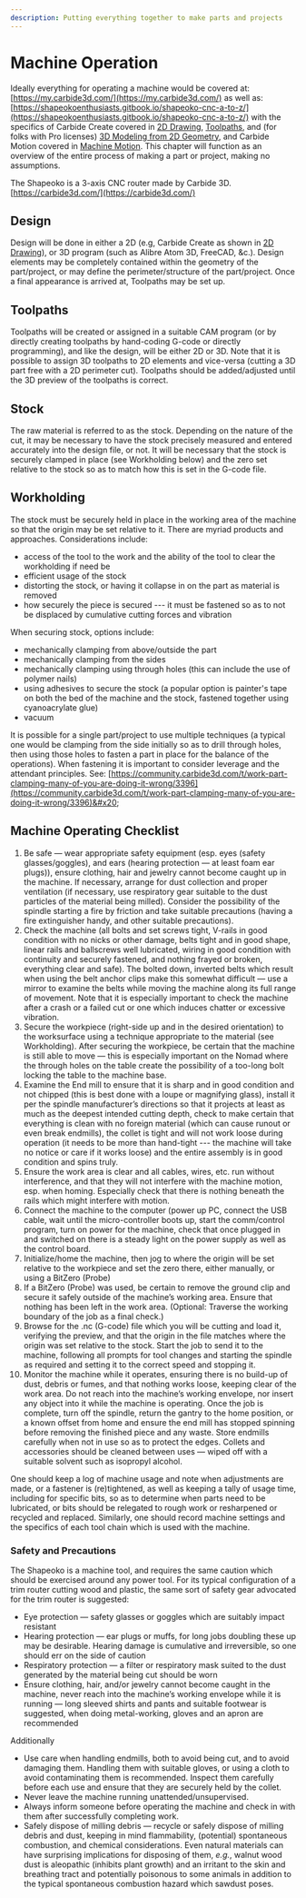 ```yaml
---
description: Putting everything together to make parts and projects
---
```


# Machine Operation

Ideally everything for operating a machine would be covered at: [https://my.carbide3d.com/](https://my.carbide3d.com/) as well as: [https://shapeokoenthusiasts.gitbook.io/shapeoko-cnc-a-to-z/](https://shapeokoenthusiasts.gitbook.io/shapeoko-cnc-a-to-z/) with the specifics of Carbide Create covered in [2D Drawing](2d-drawing.md), [Toolpaths](toolpaths.md), and (for folks with Pro licenses) [3D Modeling from 2D Geometry](3d-modeling-from-2d-geometry.md), and Carbide Motion covered in [Machine Motion](machine-motion.md). This chapter will function as an overview of the entire process of making a part or project, making no assumptions.

The Shapeoko is a 3-axis CNC router made by Carbide 3D. [https://carbide3d.com/](https://carbide3d.com/)

## Design

Design will be done in either a 2D (e.g, Carbide Create as shown in [2D Drawing](2d-drawing.md)), or 3D program (such as Alibre Atom 3D, FreeCAD, \&c.). Design elements may be completely contained within the geometry of the part/project, or may define the perimeter/structure of the part/project. Once a final appearance is arrived at, Toolpaths may be set up.

## Toolpaths

Toolpaths will be created or assigned in a suitable CAM program (or by directly creating toolpaths by hand-coding G-code or directly programming), and like the design, will be either 2D or 3D. Note that it is possible to assign 3D toolpaths to 2D elements and vice-versa (cutting a 3D part free with a 2D perimeter cut). Toolpaths should be added/adjusted until the 3D preview of the toolpaths is correct.

## Stock

The raw material is referred to as the stock. Depending on the nature of the cut, it may be necessary to have the stock precisely measured and entered accurately into the design file, or not. It will be necessary that the stock is securely clamped in place (see Workholding below) and the zero set relative to the stock so as to match how this is set in the G-code file.

## Workholding

The stock must be securely held in place in the working area of the machine so that the origin may be set relative to it. There are myriad products and approaches. Considerations include:

* access of the tool to the work and the ability of the tool to clear the workholding if need be
* efficient usage of the stock
* distorting the stock, or having it collapse in on the part as material is removed
* how securely the piece is secured --- it must be fastened so as to not be displaced by cumulative cutting forces and vibration

When securing stock, options include:

* mechanically clamping from above/outside the part
* mechanically clamping from the sides
* mechanically clamping using through holes (this can include the use of polymer nails)
* using adhesives to secure the stock (a popular option is painter's tape on both the bed of the machine and the stock, fastened together using cyanoacrylate glue)
* vacuum

It is possible for a single part/project to use multiple techniques (a typical one would be clamping from the side initially so as to drill through holes, then using those holes to fasten a part in place for the balance of the operations). When fastening it is important to consider leverage and the attendant principles. See: [https://community.carbide3d.com/t/work-part-clamping-many-of-you-are-doing-it-wrong/3396](https://community.carbide3d.com/t/work-part-clamping-many-of-you-are-doing-it-wrong/3396)&#x20;

## Machine Operating Checklist

1. Be safe — wear appropriate safety equipment (esp. eyes (safety glasses/goggles), and ears (hearing protection — at least foam ear plugs)), ensure clothing, hair and jewelry cannot become caught up in the machine. If necessary, arrange for dust collection and proper ventilation (if necessary, use respiratory gear suitable to the dust particles of the material being milled). Consider the possibility of the spindle starting a fire by friction and take suitable precautions (having a fire extinguisher handy, and other suitable precautions).
2. Check the machine (all bolts and set screws tight, V-rails in good condition with no nicks or other damage, belts tight and in good shape, linear rails and ballscrews well lubricated, wiring in good condition with continuity and securely fastened, and nothing frayed or broken, everything clear and safe). The bolted down, inverted belts which result when using the belt anchor clips make this somewhat difficult — use a mirror to examine the belts while moving the machine along its full range of movement. Note that it is especially important to check the machine after a crash or a failed cut or one which induces chatter or excessive vibration.
3. Secure the workpiece (right-side up and in the desired orientation) to the worksurface using a technique appropriate to the material (see Workholding). After securing the workpiece, be certain that the machine is still able to move — this is especially important on the Nomad where the through holes on the table create the possibility of a too-long bolt locking the table to the machine base.
4. Examine the End mill to ensure that it is sharp and in good condition and not chipped (this is best done with a loupe or magnifying glass), install it per the spindle manufacturer’s directions so that it projects at least as much as the deepest intended cutting depth, check to make certain that everything is clean with no foreign material (which can cause runout or even break endmills), the collet is tight and will not work loose during operation (it needs to be more than hand-tight --- the machine will take no notice or care if it works loose) and the entire assembly is in good condition and spins truly.
5. Ensure the work area is clear and all cables, wires, etc. run without interference, and that they will not interfere with the machine motion, esp. when homing. Especially check that there is nothing beneath the rails which might interfere with motion.&#x20;
6. Connect the machine to the computer (power up PC, connect the USB cable, wait until the micro-controller boots up, start the comm/control program, turn on power for the machine, check that once plugged in and switched on there is a steady light on the power supply as well as the control board.
7. Initialize/home the machine, then jog to where the origin will be set relative to the workpiece and set the zero there, either manually, or using a BitZero (Probe)&#x20;
8. If a BitZero (Probe) was used, be certain to remove the ground clip and secure it safely outside of the machine’s working area. Ensure that nothing has been left in the work area. (Optional: Traverse the working boundary of the job as a final check.)&#x20;
9. Browse for the .nc (G-code) file which you will be cutting and load it, verifying the preview, and that the origin in the file matches where the origin was set relative to the stock. Start the job to send it to the machine, following all prompts for tool changes and starting the spindle as required and setting it to the correct speed and stopping it.
10. Monitor the machine while it operates, ensuring there is no build-up of dust, debris or fumes, and that nothing works loose, keeping clear of the work area. Do not reach into the machine’s working envelope, nor insert any object into it while the machine is operating. Once the job is complete, turn off the spindle, return the gantry to the home position, or a known offset from home and ensure the end mill has stopped spinning before removing the finished piece and any waste. Store endmills carefully when not in use so as to protect the edges. Collets and accessories should be cleaned between uses — wiped off with a suitable solvent such as isopropyl alcohol.

One should keep a log of machine usage and note when adjustments are made, or a fastener is (re)tightened, as well as keeping a tally of usage time, including for specific bits, so as to determine when parts need to be lubricated, or bits should be relegated to rough work or resharpened or recycled and replaced. Similarly, one should record machine settings and the specifics of each tool chain which is used with the machine.

### Safety and Precautions

The Shapeoko is a machine tool, and requires the same caution which should be exercised around any power tool. For its typical configuration of a trim router cutting wood and plastic, the same sort of safety gear advocated for the trim router is suggested:

* Eye protection — safety glasses or goggles which are suitably impact resistant
* Hearing protection — ear plugs or muffs, for long jobs doubling these up may be desirable. Hearing damage is cumulative and irreversible, so one should err on the side of caution
* Respiratory protection — a filter or respiratory mask suited to the dust generated by the material being cut should be worn
* Ensure clothing, hair, and/or jewelry cannot become caught in the machine, never reach into the machine’s working envelope while it is running — long sleeved shirts and pants and suitable footwear is suggested, when doing metal-working, gloves and an apron are recommended

Additionally

* Use care when handling endmills, both to avoid being cut, and to avoid damaging them. Handling them with suitable gloves, or using a cloth to avoid contaminating them is recommended. Inspect them carefully before each use and ensure that they are securely held by the collet.
* Never leave the machine running unattended/unsupervised.
* Always inform someone before operating the machine and check in with them after successfully completing work.
* Safely dispose of milling debris — recycle or safely dispose of milling debris and dust, keeping in mind flammability, (potential) spontaneous combustion, and chemical considerations. Even natural materials can have surprising implications for disposing of them, _e.g._, walnut wood dust is aleopathic (inhibits plant growth) and an irritant to the skin and breathing tract and potentially poisonous to some animals in addition to the typical spontaneous combustion hazard which sawdust poses.

